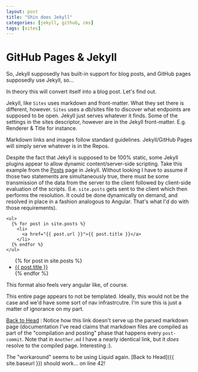 ```yaml
---
layout: post
title: "Shin does Jekyll"
categories: [jekyll, github, cms]
tags: [sites]
---
```


# GitHub Pages & Jekyll

So, Jekyll supposedly has built-in support for blog posts, and GitHub pages supposedly use Jekyll, so...

In theory this will convert itself into a blog post.  Let's find out.

Jekyll, like `Sites` uses markdown and front-matter.  What they set there is different, however.  `Sites` uses a db/sites file to discover what endpoints are supposed to be open.  Jekyll just serves whatever it finds.  Some of the settings in the sites descriptor, however are in the Jekyll front-matter.  E.g. Renderer & Title for instance.

Markdown links and images follow standard guidelines.  Jekyll/GitHub Pages will simply serve whatever is in the Repos.

Despite the fact that Jekyll is supposed to be 100% static, some Jekyll plugins appear to allow dynamic content/server-side scripting.  Take this example from the [Posts](https://jekyllrb.com/docs/posts/) page in Jekyll.  Without looking I have to assume if those two statements are simultaneously true, there must be some transmission of the data from the server to the client followed by client-side evaluation of the scripts.  (I.e. `site.posts` gets sent to the client which then performs the resolution.  It could be done dynamically on demand, and resolved in place in a fashion analogous to Angular.  That's what I'd do with those requirements).

    <ul>
      {% for post in site.posts %}
        <li>
          <a href="{{ post.url }}">{{ post.title }}</a>
        </li>
      {% endfor %}
    </ul>

<ul>
  {% for post in site.posts %}
    <li>
      <a href="{{ post.url }}">{{ post.title }}</a>
    </li>
  {% endfor %}
</ul>

This format also feels very angular like, of course.

This entire page appears to not be templated.  Ideally, this would not be the case and we'd have some sort of nav infrastrcutre.  I'm sure this is just a matter of ignorance on my part.

[Back to Head](/README.md) : Notice how this link doesn't serve up the parsed markdown page (documentation I've read claims that markdown files are compiled as part of the "compilation and posting" phase that happens every `post-commit`.  Note that in `Another.md` I have a nearly identical link, but it *does* resolve to the compiled page.  Interesting :).

The "workaround" seems to be using Liquid again.  [Back to Head]({{ site.baseurl }}) should work... on line 42!


